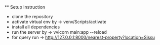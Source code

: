 ** Setup Instruction
- clone the repository
- activate virtual env by -> venv/Scripts/activate
- install all dependencies
- run the server by -> vvicorn main:app --reload
- for query run -> http://127.0.0.1:8000/nearest-property?location=Sissu
